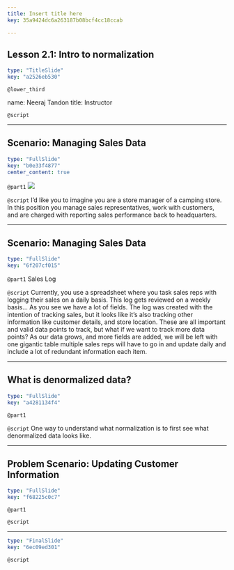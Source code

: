 ```yaml
---
title: Insert title here
key: 35a9424dc6a263187b08bcf4cc18ccab

---
```

## Lesson 2.1: Intro to normalization

```yaml
type: "TitleSlide"
key: "a2526eb530"
```

`@lower_third`

name: Neeraj Tandon 
title: Instructor


`@script`



---
## Scenario: Managing Sales Data

```yaml
type: "FullSlide"
key: "b0e33f4877"
center_content: true
```

`@part1`
![](https://assets.datacamp.com/production/repositories/4703/datasets/f88d03cfe407bb928ae3f6bf6d8f23a7eb7e044a/data_camp_asset1.png)


`@script`
I’d like you to imagine you are a store manager of a camping store. In this position you manage sales representatives, work with customers, and are charged with reporting sales performance back to headquarters.


---
## Scenario: Managing Sales Data

```yaml
type: "FullSlide"
key: "6f207cf015"
```

`@part1`
Sales Log


`@script`
Currently, you use a spreadsheet where you task sales reps with logging their sales on a daily basis. This log gets reviewed on a weekly basis...
As you see we have a lot of fields. The log was created with the intention of tracking sales, but it looks like it’s also tracking other information like customer details, and store location. These are all important and valid data points to track, but what if we want to track more data points? As our data grows, and more fields are added, we will be left with one gigantic table multiple sales reps will have to go in and update daily and include a lot of redundant information each item.


---
## What is denormalized data?

```yaml
type: "FullSlide"
key: "a4281134f4"
```

`@part1`



`@script`
One way to understand what normalization is to first see what denormalized data looks like.


---
## Problem Scenario: Updating Customer Information

```yaml
type: "FullSlide"
key: "f68225c0c7"
```

`@part1`



`@script`



---


```yaml
type: "FinalSlide"
key: "6ec09ed301"
```

`@script`



